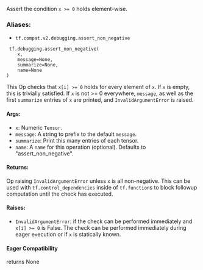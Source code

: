 Assert the condition `x >= 0` holds element-wise.
### Aliases:
- `tf.compat.v2.debugging.assert_non_negative`

```
 tf.debugging.assert_non_negative(
    x,
    message=None,
    summarize=None,
    name=None
)
```
This Op checks that `x[i] >= 0` holds for every element of `x`. If `x` is empty, this is trivially satisfied.
If `x` is not >= 0 everywhere, `message`, as well as the first `summarize` entries of `x` are printed, and `InvalidArgumentError` is raised.
#### Args:
- `x`: Numeric `Tensor`.
- `message`: A string to prefix to the default `message`.
- `summarize`: Print this many entries of each tensor.
- `name`: A `name` for this operation (optional). Defaults to "assert_non_negative".
#### Returns:
Op raising `InvalidArgumentError` unless `x` is all non-negative. This can be used with `tf.control_dependencies` inside of `tf.function`s to block followup computation until the check has e`x`ecuted.
#### Raises:
- `InvalidArgumentError`: if the check can be performed immediately and `x[i] >= 0` is False. The check can be performed immediately during eager e`x`ecution or if `x` is statically known.
#### Eager Compatibility
returns None
